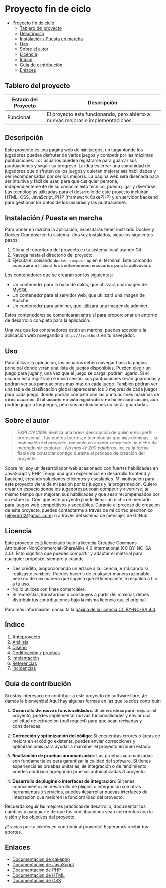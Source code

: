 # Proyecto fin de ciclo

- [Proyecto fin de ciclo](#proyecto-fin-de-ciclo)
  - [Tablero del proyecto](#tablero-del-proyecto)
  - [Descripción](#descripción)
  - [Instalación / Puesta en marcha](#instalación--puesta-en-marcha)
  - [Uso](#uso)
  - [Sobre el autor](#sobre-el-autor)
  - [Licencia](#licencia)
  - [Índice](#índice)
  - [Guía de contribución](#guía-de-contribución)
  - [Enlaces](#enlaces)

## Tablero del proyecto

| Estado del Proyecto | Descripción |
| --- | --- |
| Funcional | El proyecto está funcionando, pero abierto a nuevas mejoras e implementaciones. |

## Descripción

Este proyecto es una página web de minijuegos, un lugar donde los jugadores pueden disfrutar de varios juegos y competir por las máximas puntuaciones. Los usuarios pueden registrarse para guardar sus puntuaciones y seguir su progreso. La idea es crear una comunidad de jugadores que disfruten de los juegos y quieran mejorar sus habilidades y ser recompensados por ser los mejores. La página web será diseñada para ser intuitiva y fácil de usar, para que cualquier persona, independientemente de su conocimiento técnico, pueda jugar y divertirse. Las tecnologías utilizadas para el desarrollo de este proyecto incluirán HTML, CSS, JavaScript, PHP (framework CakePHP) y un servidor backend para gestionar los datos de los usuarios y las puntuaciones.

## Instalación / Puesta en marcha

Para poner en marcha la aplicación, necesitarás tener instalado Docker y Docker Compose en tu sistema. Una vez instalados, sigue los siguientes pasos:

1. Clona el repositorio del proyecto en tu sistema local usando Git.
2. Navega hasta el directorio del proyecto.
3. Ejecuta el comando `docker-compose up` en el terminal. Este comando construirá e iniciará los contenedores necesarios para la aplicación.

Los contenedores que se crearán son los siguientes:

- Un contenedor para la base de datos, que utilizará una imagen de MySQL.
- Un contenedor para el servidor web, que utilizará una imagen de Apache.
- Un contenedor para adminer, que utilizará una imagen de adminer.

Estos contenedores se comunicarán entre sí para proporcionar un entorno de desarrollo completo para la aplicación.

Una vez que los contenedores estén en marcha, puedes acceder a la aplicación web navegando a `http://localhost` en tu navegador.

## Uso

Para utilizar la aplicación, los usuarios deben navegar hasta la página principal donde verán una lista de juegos disponibles. Pueden elegir un juego para jugar y, una vez que el juego se carga, podrán jugarlo. Si el usuario está registrado e inició sesión, sus puntuaciones serán guardadas y podrán ver sus puntuaciones máximas en cada juego. También podrán ver una tabla de clasificación global (aparecerán los 3 mejores de cada juego) para cada juego, donde podrán competir con las puntuaciones máximas de otros usuarios. Si el usuario no está registrado o no ha iniciado sesión, aún podrán jugar a los juegos, pero sus puntuaciones no serán guardadas.

## Sobre el autor

> *EXPLICACIÓN*: Realiza una breve descripción de quién eres (perfil profesional), tus puntos fuertes, o tecnologías que más dominas... la motivación del proyecto, teniendo en cuenta sobre todo un nicho de mercado sin explotar... *No más de 200 palabras*. Indica la forma fiable de contactar contigo durante el proceso de creación del proyecto.

Sobre mí, soy un desarrollador web apasionado con fuertes habilidades en JavaScript y PHP. Tengo una gran experiencia en desarrollo frontend y backend, creando soluciones eficientes y escalables. Mi motivación para este proyecto viene de mi pasión por los juegos y la programación. Quiero crear un espacio donde los jugadores puedan competir y divertirse, al mismo tiempo que mejoran sus habilidades y que sean recompensados por su esfuerzo. Creo que este proyecto puede llenar un nicho de mercado para juegos web competitivos y accesibles. Durante el proceso de creación de este proyecto, puedes contactarme a través de mi correo electrónico (eloypro12@gmail.com) o a través del sistema de mensajes de GitHub.

## Licencia

Este proyecto está licenciado bajo la licencia Creative Commons Attribution-NonCommercial-ShareAlike 4.0 International (CC BY-NC-SA 4.0). Esto significa que puedes compartir y adaptar el material para cualquier propósito, siempre y cuando:

- Des crédito, proporcionando un enlace a la licencia, e indicando si realizaste cambios. Puedes hacerlo de cualquier manera razonable, pero no de una manera que sugiera que el licenciante te respalda a ti o a tu uso.
- No lo utilices con fines comerciales.
- Si remezclas, transformas o construyes a partir del material, debes distribuir tus contribuciones bajo la misma licencia que el original.

Para más información, consulta la [página de la licencia CC BY-NC-SA 4.0](https://creativecommons.org/licenses/by-nc-sa/4.0/deed.es).

## Índice

1. [Anteproyecto](doc/templates/1_Anteproyecto.md)
2. [Análisis](doc/templates/2_Analisis.md)
3. [Diseño](doc/templates/3_Diseño.md)
4. [Codificación y pruebas](doc/templates/4_Codificacion_y_pruebas.md)
5. [Implantación](doc/templates/5_Implantacion.md)
6. [Referencias](doc/templates/6_Referencias.md)
7. [Incidencias](doc/templates/7_Incidencias.md)

## Guía de contribución

Si estás interesado en contribuir a este proyecto de software libre, ¡te damos la bienvenida! Aquí hay algunas formas en las que puedes contribuir:

1. **Desarrollo de nuevas funcionalidades**: Si tienes ideas para mejorar el proyecto, puedes implementar nuevas funcionalidades y enviar una solicitud de extracción (pull request) para que sean revisadas y consideradas.

2. **Corrección y optimización del código**: Si encuentras errores o áreas de mejora en el código existente, puedes enviar correcciones y optimizaciones para ayudar a mantener el proyecto en buen estado.

3. **Realización de pruebas automatizadas**: Las pruebas automatizadas son fundamentales para garantizar la calidad del software. Si tienes experiencia en pruebas unitarias, de integración o de rendimiento, puedes contribuir agregando pruebas automatizadas al proyecto.

4. **Desarrollo de plugins o interfaces de integración**: Si tienes conocimientos en desarrollo de plugins o integración con otras herramientas o servicios, puedes desarrollar nuevas interfaces de integración que mejoren la funcionalidad del proyecto.

Recuerda seguir las mejores prácticas de desarrollo, documentar tus cambios y asegurarte de que tus contribuciones sean coherentes con la visión y los objetivos del proyecto.

¡Gracias por tu interés en contribuir al proyecto! Esperamos recibir tus aportes.

## Enlaces

- [Documentación de cakephp](https://cakephp.org/)
- [Documentación de JavaScript](https://developer.mozilla.org/es/docs/Web/JavaScript)
- [Documentación de PHP](https://www.php.net/manual/es/index.php)
- [Documentación de HTML](https://developer.mozilla.org/es/docs/Web/HTML)
- [Documentación de CSS](https://developer.mozilla.org/es/docs/Web/CSS)
